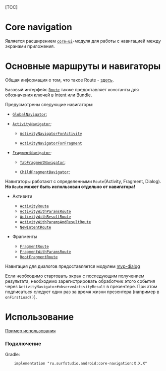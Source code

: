[TOC]

# Core navigation
Является расширением [`core-ui`][core-ui]-модуля для работы с навигацией между экранами приложения.

# Основные маршруты и навигаторы

Общая информация о том, что такое Route - [здесь][nav].

Базовый интерфейс [`Route`][i_route] также предоставляет константы для обозначения
ключей в Intent или Bundle.

Предусмотрены следующие навигаторы:

- [`GlobalNavigator`][global];

- [`ActivityNavigator`][act];

    - [`ActivityNavigatorForActivity`][act_for_act]

    - [`ActivityNavigatorForFragment`][act_for_fr]

- [`FragmentNavigator`][f-nav];

    - [`TabFragmentNavigator`][tab];

    - [`ChildFragmentBavigator`][child];

Навигаторы работают с определенными `Route`(Activity, Fragment, Dialog).
**Но `Route` может быть использован отдельно от навигатора!**

* Активити

    * [`ActivityRoute`][ar]
    * [`ActivityWithParamsRoute`][awpr]
    * [`ActivityWithResultRoute`][awrr]
    * [`ActivityWithParamsAndResultRoute`][awparr]
    * [`NewIntentRoute`][nir]

* Фрагменты
    * [`FragmentRoute`][fr]
    * [`FragmentWithParamsRoute`][fwpr]
    * [`RootFragmentRoute`][rfr]

Навигация для диалогов предоставляется модулем [mvp-dialog][dial]

Если необходимо стартовать экран с последующим получением результата,
необходимо зарегистрировать обработчик этого события через
`АctivityNavigator#observeActivityResult` в презентере. При этом подписаться
следует один раз за время жизни презентера (например в `onFirstLoad()`).

# Использование
[Пример использования](../sample)

### Подключение

Gradle:
```
    implementation "ru.surfstudio.android:core-navigation:X.X.X"
```

[core-ui]: ../../core-ui/lib-core-ui/README.md
[act]: src/main/java/ru/surfstudio/android/core/ui/navigation/activity/navigator/ActivityNavigator.java
[f-nav]: src/main/java/ru/surfstudio/android/core/ui/navigation/fragment/FragmentNavigator.java
[tab]:  src/main/java/ru/surfstudio/android/core/ui/navigation/fragment/tabfragment/TabFragmentNavigator.kt
[child]: src/main/java/ru/surfstudio/android/core/ui/navigation/fragment/ChildFragmentNavigator.java
[global]: src/main/java/ru/surfstudio/android/core/ui/navigation/activity/navigator/GlobalNavigator.java
[act_for_act]: src/main/java/ru/surfstudio/android/core/ui/navigation/activity/navigator/ActivityNavigatorForActivity.java
[act_for_fr]: src/main/java/ru/surfstudio/android/core/ui/navigation/activity/navigator/ActivityNavigatorForFragment.java
[ar]: src/main/java/ru/surfstudio/android/core/ui/navigation/activity/route/ActivityRoute.java
[awpr]:  src/main/java/ru/surfstudio/android/core/ui/navigation/activity/route/ActivityWithParamsRoute.java
[awrr]: src/main/java/ru/surfstudio/android/core/ui/navigation/activity/route/ActivityWithResultRoute.java
[awparr]: src/main/java/ru/surfstudio/android/core/ui/navigation/activity/route/ActivityWithParamsAndResultRoute.java
[nir]: src/main/java/ru/surfstudio/android/core/ui/navigation/activity/route/NewIntentRoute.java
[fr]: src/main/java/ru/surfstudio/android/core/ui/navigation/fragment/route/FragmentRoute.java
[fwpr]: src/main/java/ru/surfstudio/android/core/ui/navigation/fragment/route/FragmentWithParamsRoute.java
[rfr]: src/main/java/ru/surfstudio/android/core/ui/navigation/fragment/route/RootFragmentRoute.kt
[nav]: ../../docs/ui/navigation.md
[dial]: ../../mvp/lib-mvp-dialog/README.md
[i_route]: src/main/java/ru/surfstudio/android/core/ui/navigation/Route.java
